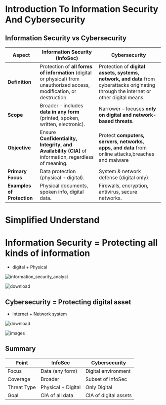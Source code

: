 # Introduction To Information Security And Cybersecurity
## Information Security vs Cybersecurity
| **Aspect**                 | **Information Security (InfoSec)**                                                                                       | **Cybersecurity**                                            
| -------------------------- | ------------------------------------------------------------------------------------------------------------------------ | ------------------------------------------------------------|
| **Definition**             | Protection of **all forms of information** (digital or physical) from unauthorized access, modification, or destruction. | Protection of **digital assets, systems, network, and data** from cyberattacks originating through the internet or other digital means.|
| **Scope**                  | Broader – includes **data in any form** (printed, spoken, written, electronic).                                          | Narrower – focuses **only on digital and network-based threats**.|
| **Objective**              | Ensure **Confidentiality, Integrity, and Availability (CIA)** of information, regardless of meaning.                     | Protect **computers, servers, networks, apps, and data** from online attacks,breaches and malware|
| **Primary Focus**          | Data protection (physical + digital).                                                                                    | System & network defense (digital only).                    |
| **Examples of Protection** | Physical documents, spoken info, digital data.                                                                           | Firewalls, encryption, antivirus, secure networks.          |

# Simplified Understand
# Information Security = Protecting all kinds of information
* digital + Physical
  
![information_security_analyst](https://github.com/user-attachments/assets/9d9496f6-5d09-4727-9088-6fcc73866f67)

![download](https://github.com/user-attachments/assets/ce5eac83-d79f-445f-bb5c-0ef4c7a57820)

## Cybersecurity = Protecting digital asset
* internet + Network system

![download](https://github.com/user-attachments/assets/9f7662da-ff8d-4a2e-b74a-774dbf89bd8a)

![images](https://github.com/user-attachments/assets/b6483671-6738-4c0f-a683-8cdbd3d57a96)

## Summary

| Point          |InfoSec                      | Cybersecurity               |
|----------------|-----------------------------|-----------------------------|
| Focus          | Data (any form)             | Digital environment         |
| Coverage       | Broader                     | Subset of InfoSec           |
| Threat Type    | Physical + Digital          | Only Digital                |
| Goal           | CIA of all data             | CIA of digital assets       |
